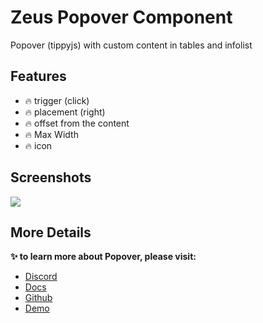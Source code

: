 # Zeus Popover Component

Popover (tippyjs) with custom content in tables and infolist

## Features

- 🔥 trigger (click)
- 🔥 placement (right)
- 🔥 offset from the content
- 🔥 Max Width
- 🔥 icon

## Screenshots

![](https://larazeus.com/images/screenshots/popover/popover-1.jpeg)

## More Details
**✨ to learn more about Popover, please visit:**

- [Discord](https://discord.com/channels/883083792112300104/1191457684856246353)
- [Docs](https://larazeus.com/docs/popover)
- [Github](https://github.com/lara-zeus/popover)
- [Demo](https://demo.larazeus.com/admin/components-demo/popover)
